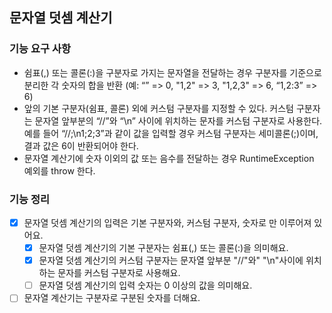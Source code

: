 ## 문자열 덧셈 계산기
### 기능 요구 사항
* 쉼표(,) 또는 콜론(:)을 구분자로 가지는 문자열을 전달하는 경우 구분자를 기준으로 분리한 각 숫자의 합을 반환 (예: “” => 0, "1,2" => 3, "1,2,3" => 6, “1,2:3” => 6)
* 앞의 기본 구분자(쉼표, 콜론) 외에 커스텀 구분자를 지정할 수 있다. 커스텀 구분자는 문자열 앞부분의 “//”와 “\n” 사이에 위치하는 문자를 커스텀 구분자로 사용한다. 예를 들어 “//;\n1;2;3”과 같이 값을 입력할 경우 커스텀 구분자는 세미콜론(;)이며, 결과 값은 6이 반환되어야 한다.
* 문자열 계산기에 숫자 이외의 값 또는 음수를 전달하는 경우 RuntimeException 예외를 throw 한다.

### 기능 정리
- [x] 문자열 덧셈 계산기의 입력은 기본 구분자와, 커스텀 구분자, 숫자로 만 이루어져 있어요.
  - [x] 문자열 덧셈 계산기의 기본 구분자는 쉼표(,) 또는 콜론(:)을 의미해요.
  - [x] 문자열 덧셈 계산기의 커스텀 구분자는 문자열 앞부분 "//"와" "\n"사이에 위치하는 문자를 커스텀 구분자로 사용해요.
  - [ ] 문자열 덧셈 계산기의 입력 숫자는 0 이상의 값을 의미해요.
- [ ] 문자열 계산기는 구분자로 구분된 숫자를 더해요.
